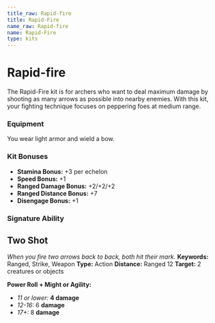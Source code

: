 ```yaml
---
title_raw: Rapid-fire
title: Rapid-Fire
name_raw: Rapid-fire
name: Rapid-Fire
type: kits
---
```


# Rapid-fire

The Rapid-Fire kit is for archers who want to deal maximum damage by shooting as many arrows as possible into nearby enemies. With this kit, your fighting technique focuses on peppering foes at medium range.

### Equipment

You wear light armor and wield a bow.

### Kit Bonuses

- **Stamina Bonus:** +3 per echelon
- **Speed Bonus:** +1
- **Ranged Damage Bonus:** +2/+2/+2
- **Ranged Distance Bonus:** +7
- **Disengage Bonus:** +1

### Signature Ability

## Two Shot

*When you fire two arrows back to back, both hit their mark.* **Keywords:** Ranged, Strike, Weapon **Type:** Action **Distance:** Ranged 12 **Target:** 2 creatures or objects

**Power Roll + Might or Agility:**

- *11 or lower:* **4 damage**
- *12-16:* 6 **damage**
- *17+:* 8 **damage**
